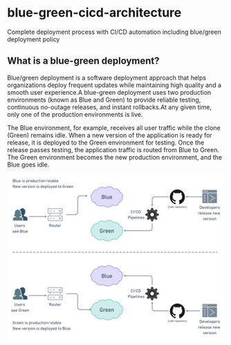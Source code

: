 # blue-green-cicd-architecture
Complete deployment process with CI/CD automation including blue/green deployment policy

## What is a blue-green deployment?
Blue/green deployment is a software deployment approach that helps organizations deploy frequent updates while maintaining high quality and a smooth user experience.A blue-green deployment uses two production environments (known as Blue and Green) to provide reliable testing, continuous no-outage releases, and instant rollbacks.At any given time, only one of the production environments is live. 

The Blue environment, for example, receives all user traffic while the clone (Green) remains idle. When a new version of the application is ready for release, it is deployed to the Green environment for testing. Once the release passes testing, the application traffic is routed from Blue to Green. The Green environment becomes the new production environment, and the Blue goes idle.

<kbd>![ Blue/Green deployment ](./blue-green.png)</kbd>